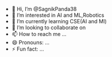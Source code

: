 - 👋 Hi, I’m @SagnikPanda38
- 👀 I’m interested in AI and ML,Robotics
- 🌱 I’m currently learning CSE(AI and Ml)
- 💞️ I’m looking to collaborate on 
- 📫 How to reach me ...
- 😄 Pronouns: ...
- ⚡ Fun fact: ...

<!---
SagnikPanda38/SagnikPanda38 is a ✨ special ✨ repository because its `README.md` (this file) appears on your GitHub profile.
You can click the Preview link to take a look at your changes.
--->
